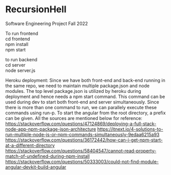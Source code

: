 # RecursionHell
Software Engineering Project Fall 2022

To run frontend <br />
cd frontend <br />
npm install <br />
npm start <br />

to run backend <br />
cd server <br />
node server.js <br />


Heroku deployment:
Since we have both front-end and back-end running in the same repo, we need to maintain multiple package.json and node modules. The top level package.json is utilized by heroku during deployment and hence needs a npm start command. This command can be used during dev to start both front-end and server simultaneously. Since there is more than one command to run, we can parallely execute these commands using run-p. To start the angular from the root directory, a prefix can be given. All the sources are mentioned below for reference:
https://stackoverflow.com/questions/47124869/deploying-a-full-stack-node-app-npm-package-json-architecture
https://itnext.io/4-solutions-to-run-multiple-node-js-or-npm-commands-simultaneously-9edaa6215a93
https://stackoverflow.com/questions/36172442/how-can-i-get-npm-start-at-a-different-directory
https://stackoverflow.com/questions/58404547/cannot-read-property-match-of-undefined-during-npm-install
https://stackoverflow.com/questions/50333003/could-not-find-module-angular-devkit-build-angular
